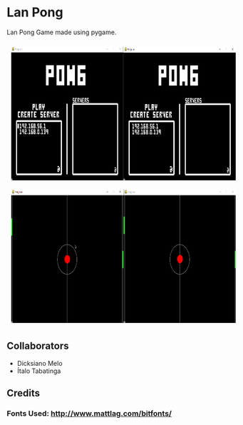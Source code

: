 # Lan Pong
Lan Pong Game made using pygame.

<p align="center">
<img align="center" src="src/menuexample.gif" height="300" style="padding:10px"/>
<img align="center" src="src/matchexample.gif" height="300" style="padding:10px"/>
</p>

## Collaborators
 - Dicksiano Melo
 - Ítalo Tabatinga

## Credits
### Fonts Used: http://www.mattlag.com/bitfonts/